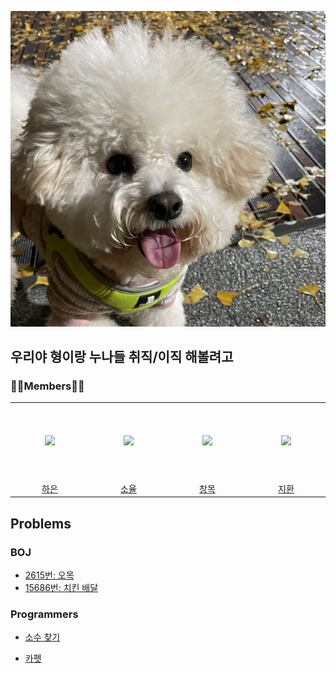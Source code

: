 ![KakaoTalk_20220127_181441966](README.assets/KakaoTalk_20220127_181441966.jpg) 

## 우리야 형이랑 누나들 취직/이직 해볼려고



### 👨‍💻Members👩‍💻

<table>
  <tr height="125px">
    <td align="center" width="140px">
      <a href="https://github.com/pear96/"><img src="https://avatars.githubusercontent.com/u/80267948?v=4"/></a>
    </td>
    <td align="center" width="140px">
      <a href="https://github.com/zoyul/"><img src="https://avatars.githubusercontent.com/u/87061977?v=4"/></a>
    </td>
    <td align="center" width="140px">
      <a href="https://github.com/all-eviate/"><img src="https://avatars.githubusercontent.com/u/48756618?v=4"/></a>
    </td>
    <td align="center" width="140px">
      <a href="https://github.com/joojeehwan/"><img src="https://avatars.githubusercontent.com/u/62932147?v=4"/></a>
    </td>
  </tr>
  <tr height="">
    <td align="center" width="140px">
      <a href="https://github.com/pear96/">하은</a>
    </td>
    <td align="center" width="140px">
      <a href="https://github.com/zoyul/">소율</a>
    </td>
    <td align="center" width="140px">
      <a href="https://github.com/all-eviate/">창목</a>
    </td>
    <td align="center" width="140px">
      <a href="https://github.com/joojeehwan">지환</a>
    </td>
  </tr>
</table>


## Problems

### BOJ

- [2615번: 오목](https://www.acmicpc.net/problem/2615)
- [15686번: 치킨 배달](https://www.acmicpc.net/problem/15686)

### Programmers

- [소수 찾기](https://programmers.co.kr/learn/courses/30/lessons/42839)

- [카펫](https://programmers.co.kr/learn/courses/30/lessons/42842)
